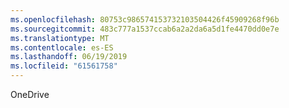 ```yaml
---
ms.openlocfilehash: 80753c986574153732103504426f45909268f96b
ms.sourcegitcommit: 483c777a1537ccab6a2a2da6a5d1fe4470dd0e7e
ms.translationtype: MT
ms.contentlocale: es-ES
ms.lasthandoff: 06/19/2019
ms.locfileid: "61561758"
---
```

OneDrive